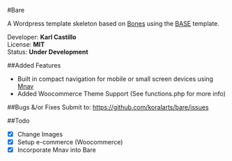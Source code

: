 #Bare

A Wordpress template skeleton based on <a href="http://themble.com/bones/">Bones</a> using the <a href="http://matthewhartman.github.io/base/">BASE</a> template.

Developer: **Karl Castillo**<br/>
License: **MIT**<br/>
Status: **Under Development**

##Added Features
- Built in compact navigation for mobile or small screen devices using <a href="https://github.com/koralarts/mnav">Mnav</a>
- Added Woocommerce Theme Support (See functions.php for more info)

##Bugs &/or Fixes
Submit to: https://github.com/koralarts/bare/issues

##Todo
- [x] Change Images
- [x] Setup e-commerce (Woocommerce)
- [x] Incorporate Mnav into Bare